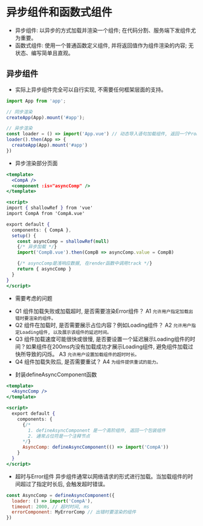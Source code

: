 # 异步组件和函数式组件
* 异步组件: 以异步的方式加载并渲染一个组件; 在代码分割、服务端下发组件尤为重要。
* 函数式组件: 使用一个普通函数定义组件, 并将返回值作为组件渲染的内容; 无状态、编写简单且直观。

## 异步组件
* 实际上异步组件完全可以自行实现, 不需要任何框架层面的支持。
```jsx
import App from 'app';

// 同步渲染
createApp(App).mount('#app');

// 异步渲染
const loader = () => import('App.vue') // 动态导入语句加载组件, 返回一个Promise实例
loader().then(App => {
  createApp(App).mount('#app')
})
```

* 异步渲染部分页面
```jsx
<template>
  <CompA />
  <component :is="asyncComp" />
</template>

<script>
import { shallowRef } from 'vue'
import CompA from 'CompA.vue'

export default {
  components: { CompA },
  setup() {
    const asyncComp = shallowRef(null)
    {/* 异步加载 */}
    import('CompB.vue').then(CompB => asyncComp.value = CompB)

    {/* asyncComp是浅响应数据, 在render函数中调用track */}
    return { asyncComp }
  }
}
</script>
```

* 需要考虑的问题
- Q1 组件加载失败或加载超时, 是否需要渲染Error组件？
A1 `允许用户指定加载出错时要渲染的组件。`
- Q2 组件在加载时, 是否需要展示占位内容？例如Loading组件？
A2 `允许用户指定Loading组件, 以及展示该组件的延迟时间。`
- Q3 组件加载速度可能很快或很慢, 是否要设置一个延迟展示Loading组件的时间？如果组件在200ms内没有加载成功才展示Loading组件, 避免组件加载过快所导致的闪烁。
A3 `允许用户设置加载组件的超时时长。`
- Q4 组件加载失败后, 是否需要重试？
A4 `为组件提供重试的能力。`

* 封装defineAsyncComponent函数
```jsx
<template>
  <AsyncComp />
</template>

<script>
  export default {
    components: {
      {/*
        1. defineAsyncComponent 是一个高阶组件, 返回一个包装组件
        2. 通常占位符是一个注释节点
      */}
      AsyncComp: defineAsyncComponent(() => import('CompA'))
    }
  }
</script>
```

* 超时与Error组件
异步组件通常以网络请求的形式进行加载。当加载组件的时间超过了指定时长后, 会触发超时错误。
```jsx
const AsyncComp = defineAsyncComponent({
  loader: () => import('CompA'),
  timeout: 2000, // 超时时间, ms
  errorComponent: MyErrorComp // 出错时要渲染的组件
})
```
